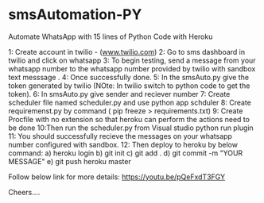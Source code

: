 # smsAutomation-PY
Automate WhatsApp with 15 lines of Python Code with Heroku


1: Create account in twilio - (www.twilio.com)
2: Go to sms dashboard in twilio and click on whatsapp
3: To begin testing, send a message from your whatsapp number to the whatsapp number provided by twilio with sandbox text messsage .
4: Once successfully done.
5: In the smsAuto.py give the token generated by twilio (NOte: In twilio switch to python code to get the token).
6: In smsAuto.py give sender and reciever number
7: Create scheduler file named scheduler.py and use python app schduler
8: Create requiremenst.py by command ( pip freeze > requirements.txt)
9: Create Procfile with no extension so that heroku can perform the actions need to be done
10:Then run the scheduler.py from Visual studio python run plugin
11: You should successfully recieve the messages on your whatsapp number configured with sandbox.
12: Then deploy to heroku by below command: a) heroku login
                                            b) git init
                                            c) git add .
                                            d) git commit -m "YOUR MESSAGE"
                                            e) git push heroku master
                                            
Follow below link for more details:
https://youtu.be/pQeFxdT3FGY

Cheers....

